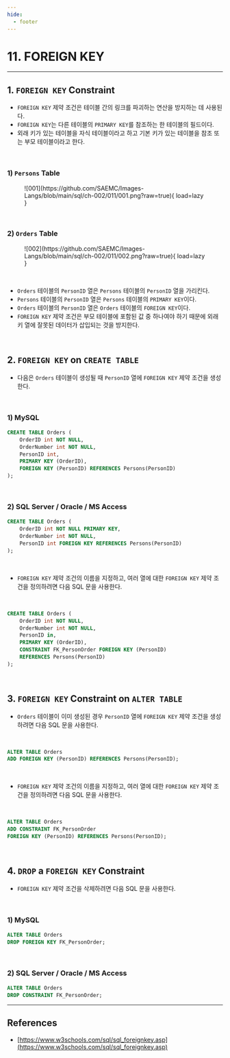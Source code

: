```yaml
---
hide:
  - footer
---
```


# 11. FOREIGN KEY

---

## 1. `FOREIGN KEY` Constraint

- `FOREIGN KEY` 제약 조건은 테이블 간의 링크를 파괴하는 연산을 방지하는 데 사용된다.
- `FOREIGN KEY`는 다른 테이블의 `PRIMARY KEY`를 참조하는 한 테이블의 필드이다.
- 외래 키가 있는 테이블을 자식 테이블이라고 하고 기본 키가 있는 테이블을 참조 또는 부모 테이블이라고 한다.

<br/>

### 1) `Persons` Table

<figure markdown>
  ![001](https://github.com/SAEMC/Images-Langs/blob/main/sql/ch-002/011/001.png?raw=true){ load=lazy }
</figure>

<br/>

### 2) `Orders` Table

<figure markdown>
  ![002](https://github.com/SAEMC/Images-Langs/blob/main/sql/ch-002/011/002.png?raw=true){ load=lazy }
</figure>

<br/>

- `Orders` 테이블의 `PersonID` 열은 `Persons` 테이블의 `PersonID` 열을 가리킨다.
- `Persons` 테이블의 `PersonID` 열은 `Persons` 테이블의 `PRIMARY KEY`이다.
- `Orders` 테이블의 `PersonID` 열은 `Orders` 테이블의 `FOREIGN KEY`이다.
- `FOREIGN KEY` 제약 조건은 부모 테이블에 포함된 값 중 하나여야 하기 때문에 외래 키 열에 잘못된 데이터가 삽입되는 것을 방지한다.

<br/>

## 2. `FOREIGN KEY` on `CREATE TABLE`

- 다음은 `Orders` 테이블이 생성될 때 `PersonID` 열에 `FOREIGN KEY` 제약 조건을 생성한다.

<br/>

### 1) MySQL

```sql
CREATE TABLE Orders (
    OrderID int NOT NULL,
    OrderNumber int NOT NULL,
    PersonID int,
    PRIMARY KEY (OrderID),
    FOREIGN KEY (PersonID) REFERENCES Persons(PersonID)
);
```

<br/>

### 2) SQL Server / Oracle / MS Access

```sql
CREATE TABLE Orders (
    OrderID int NOT NULL PRIMARY KEY,
    OrderNumber int NOT NULL,
    PersonID int FOREIGN KEY REFERENCES Persons(PersonID)
);
```

<br/>

- `FOREIGN KEY` 제약 조건의 이름을 지정하고, 여러 열에 대한 `FOREIGN KEY` 제약 조건을 정의하려면 다음 SQL 문을 사용한다.

<br/>

```sql
CREATE TABLE Orders (
    OrderID int NOT NULL,
    OrderNumber int NOT NULL,
    PersonID in,
    PRIMARY KEY (OrderID),
    CONSTRAINT FK_PersonOrder FOREIGN KEY (PersonID)
    REFERENCES Persons(PersonID)
);
```

<br/>

## 3. `FOREIGN KEY` Constraint on `ALTER TABLE`

- `Orders` 테이블이 이미 생성된 경우 `PersonID` 열에 `FOREIGN KEY` 제약 조건을 생성하려면 다음 SQL 문을 사용한다.

<br/>

```sql
ALTER TABLE Orders
ADD FOREIGN KEY (PersonID) REFERENCES Persons(PersonID);
```

<br/>

- `FOREIGN KEY` 제약 조건의 이름을 지정하고, 여러 열에 대한 `FOREIGN KEY` 제약 조건을 정의하려면 다음 SQL 문을 사용한다.

<br/>

```sql
ALTER TABLE Orders
ADD CONSTRAINT FK_PersonOrder
FOREIGN KEY (PersonID) REFERENCES Persons(PersonID);
```

<br/>

## 4. `DROP` a `FOREIGN KEY` Constraint

- `FOREIGN KEY` 제약 조건을 삭제하려면 다음 SQL 문을 사용한다.

<br/>

### 1) MySQL

```sql
ALTER TABLE Orders
DROP FOREIGN KEY FK_PersonOrder;
```

<br/>

### 2) SQL Server / Oracle / MS Access

```sql
ALTER TABLE Orders
DROP CONSTRAINT FK_PersonOrder;
```

---

## References

- [https://www.w3schools.com/sql/sql_foreignkey.asp](https://www.w3schools.com/sql/sql_foreignkey.asp)
